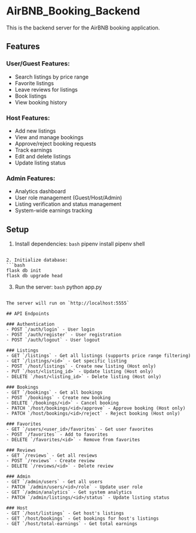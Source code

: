 # AirBNB_Booking_Backend

This is the backend server for the AirBNB booking application.

## Features

### User/Guest Features:
- Search listings by price range
- Favorite listings
- Leave reviews for listings
- Book listings
- View booking history

### Host Features:
- Add new listings
- View and manage bookings
- Approve/reject booking requests
- Track earnings
- Edit and delete listings
- Update listing status

### Admin Features:
- Analytics dashboard
- User role management (Guest/Host/Admin)
- Listing verification and status management
- System-wide earnings tracking

## Setup

1. Install dependencies:
```bash```
pipenv install
pipenv shell
```

2. Initialize database:
```bash
flask db init
flask db upgrade head
```

3. Run the server:
```bash```
python app.py
```

The server will run on `http://localhost:5555`

## API Endpoints

### Authentication
- POST `/auth/login` - User login
- POST `/auth/register` - User registration
- POST `/auth/logout` - User logout

### Listings
- GET `/listings` - Get all listings (supports price range filtering)
- GET `/listings/<id>` - Get specific listing
- POST `/host/listings` - Create new listing (Host only)
- PUT `/host/<listing_id>` - Update listing (Host only)
- DELETE `/host/<listing_id>` - Delete listing (Host only)

### Bookings
- GET `/bookings` - Get all bookings
- POST `/bookings` - Create new booking
- DELETE `/bookings/<id>` - Cancel booking
- PATCH `/host/bookings/<id>/approve` - Approve booking (Host only)
- PATCH `/host/bookings/<id>/reject` - Reject booking (Host only)

### Favorites
- GET `/users/<user_id>/favorites` - Get user favorites
- POST `/favorites` - Add to favorites
- DELETE `/favorites/<id>` - Remove from favorites

### Reviews
- GET `/reviews` - Get all reviews
- POST `/reviews` - Create review
- DELETE `/reviews/<id>` - Delete review

### Admin
- GET `/admin/users` - Get all users
- PATCH `/admin/users/<id>/role` - Update user role
- GET `/admin/analytics` - Get system analytics
- PATCH `/admin/listings/<id>/status` - Update listing status

### Host
- GET `/host/listings` - Get host's listings
- GET `/host/bookings` - Get bookings for host's listings
- GET `/host/total-earnings` - Get total earnings
